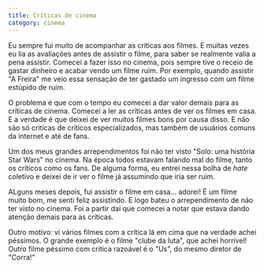```yaml
---
title: Críticas de cinema
category: cinema
---
```


Eu sempre fui muito de acompanhar as críticas aos filmes. E muitas vezes eu lia as avaliações antes de assistir o filme, para saber se realmente valia a pena assistir. Comecei a fazer isso no cinema, pois sempre tive o receio de gastar dinheiro e acabar vendo um filme ruim. Por exemplo, quando assistir "A Freira" me veio essa sensação de ter gastado um ingresso com um filme estúpido de ruim.

O problema é que com o tempo eu comecei a dar valor demais para as críticas de cinema. Comecei a ler as críticas antes de ver os filmes em casa. E a verdade é que deixei de ver muitos filmes bons por causa disso. E não são só criticas de críticos especializados, mas também de usuários comuns da  internet e até de fans.

Um dos meus grandes arrependimentos foi não ter visto "Solo: uma história Star Wars" no cinema. Na época todos estavam falando mal do filme, tanto os críticos como os fans. De alguma forma, eu entrei nessa bolha de _hate_ coletivo e deixei de ir ver o filme já assumindo que iria ser ruim.

ALguns meses depois, fui assistir o filme em casa... adorei! É um filme muito bom, me senti feliz assistindo. E logo bateu o arrependimento de não ter visto no cinema. Foi a partir daí que comecei a notar que estava dando atenção demais para as críticas.

Outro motivo: vi vários filmes com a crítica lá em cima que na verdade achei péssimos. O grande exemplo é o filme "clube da luta", que achei horrível! Outro filme péssimo com crítica razoável é o "Us", do mesmo diretor de "Corra!"
